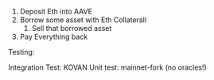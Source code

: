 1. Deposit Eth into AAVE
2. Borrow some asset with Eth Collaterall
    1. Sell that borrowed asset
3. Pay Everything back

Testing:

Integration Test: KOVAN
Unit test: mainnet-fork (no oracles!)
